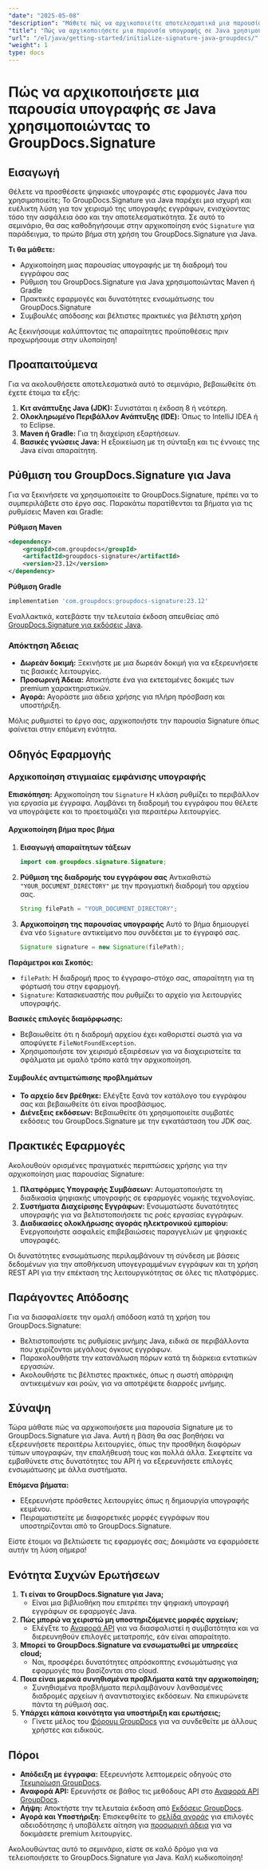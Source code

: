 ```yaml
---
"date": "2025-05-08"
"description": "Μάθετε πώς να αρχικοποιείτε αποτελεσματικά μια παρουσία Signature με το GroupDocs.Signature για Java. Ακολουθήστε αυτόν τον ολοκληρωμένο οδηγό για να βελτιώσετε τις εφαρμογές υπογραφής εγγράφων σας."
"title": "Πώς να αρχικοποιήσετε μια παρουσία υπογραφής σε Java χρησιμοποιώντας το GroupDocs.Signature"
"url": "/el/java/getting-started/initialize-signature-java-groupdocs/"
"weight": 1
type: docs
---
```

# Πώς να αρχικοποιήσετε μια παρουσία υπογραφής σε Java χρησιμοποιώντας το GroupDocs.Signature

## Εισαγωγή

Θέλετε να προσθέσετε ψηφιακές υπογραφές στις εφαρμογές Java που χρησιμοποιείτε; Το GroupDocs.Signature για Java παρέχει μια ισχυρή και ευέλικτη λύση για τον χειρισμό της υπογραφής εγγράφων, ενισχύοντας τόσο την ασφάλεια όσο και την αποτελεσματικότητα. Σε αυτό το σεμινάριο, θα σας καθοδηγήσουμε στην αρχικοποίηση ενός `Signature` για παράδειγμα, το πρώτο βήμα στη χρήση του GroupDocs.Signature για Java.

**Τι θα μάθετε:**
- Αρχικοποίηση μιας παρουσίας υπογραφής με τη διαδρομή του εγγράφου σας
- Ρύθμιση του GroupDocs.Signature για Java χρησιμοποιώντας Maven ή Gradle
- Πρακτικές εφαρμογές και δυνατότητες ενσωμάτωσης του GroupDocs.Signature
- Συμβουλές απόδοσης και βέλτιστες πρακτικές για βέλτιστη χρήση

Ας ξεκινήσουμε καλύπτοντας τις απαραίτητες προϋποθέσεις πριν προχωρήσουμε στην υλοποίηση!

## Προαπαιτούμενα

Για να ακολουθήσετε αποτελεσματικά αυτό το σεμινάριο, βεβαιωθείτε ότι έχετε έτοιμα τα εξής:

1. **Κιτ ανάπτυξης Java (JDK):** Συνιστάται η έκδοση 8 ή νεότερη.
2. **Ολοκληρωμένο Περιβάλλον Ανάπτυξης (IDE):** Όπως το IntelliJ IDEA ή το Eclipse.
3. **Maven ή Gradle:** Για τη διαχείριση εξαρτήσεων.
4. **Βασικές γνώσεις Java:** Η εξοικείωση με τη σύνταξη και τις έννοιες της Java είναι απαραίτητη.

## Ρύθμιση του GroupDocs.Signature για Java

Για να ξεκινήσετε να χρησιμοποιείτε το GroupDocs.Signature, πρέπει να το συμπεριλάβετε στο έργο σας. Παρακάτω παρατίθενται τα βήματα για τις ρυθμίσεις Maven και Gradle:

**Ρύθμιση Maven**
```xml
<dependency>
    <groupId>com.groupdocs</groupId>
    <artifactId>groupdocs-signature</artifactId>
    <version>23.12</version>
</dependency>
```

**Ρύθμιση Gradle**
```gradle
implementation 'com.groupdocs:groupdocs-signature:23.12'
```

Εναλλακτικά, κατεβάστε την τελευταία έκδοση απευθείας από [GroupDocs.Signature για εκδόσεις Java](https://releases.groupdocs.com/signature/java/).

### Απόκτηση Άδειας
- **Δωρεάν δοκιμή:** Ξεκινήστε με μια δωρεάν δοκιμή για να εξερευνήσετε τις βασικές λειτουργίες.
- **Προσωρινή Άδεια:** Αποκτήστε ένα για εκτεταμένες δοκιμές των premium χαρακτηριστικών.
- **Αγορά:** Αγοράστε μια άδεια χρήσης για πλήρη πρόσβαση και υποστήριξη.

Μόλις ρυθμιστεί το έργο σας, αρχικοποιήστε την παρουσία Signature όπως φαίνεται στην επόμενη ενότητα.

## Οδηγός Εφαρμογής

### Αρχικοποίηση στιγμιαίας εμφάνισης υπογραφής

**Επισκόπηση:**
Αρχικοποίηση του `Signature` Η κλάση ρυθμίζει το περιβάλλον για εργασία με έγγραφα. Λαμβάνει τη διαδρομή του εγγράφου που θέλετε να υπογράψετε και το προετοιμάζει για περαιτέρω λειτουργίες.

#### Αρχικοποίηση βήμα προς βήμα

1. **Εισαγωγή απαραίτητων τάξεων**
   ```java
   import com.groupdocs.signature.Signature;
   ```
2. **Ρύθμιση της διαδρομής του εγγράφου σας**
   Αντικαθιστώ `"YOUR_DOCUMENT_DIRECTORY"` με την πραγματική διαδρομή του αρχείου σας.
   ```java
   String filePath = "YOUR_DOCUMENT_DIRECTORY";
   ```
3. **Αρχικοποίηση της παρουσίας υπογραφής**
   Αυτό το βήμα δημιουργεί ένα νέο `Signature` αντικείμενο που συνδέεται με το έγγραφό σας.
   ```java
   Signature signature = new Signature(filePath);
   ```

**Παράμετροι και Σκοπός:**
- `filePath`: Η διαδρομή προς το έγγραφο-στόχο σας, απαραίτητη για τη φόρτωσή του στην εφαρμογή.
- `Signature`: Κατασκευαστής που ρυθμίζει το αρχείο για λειτουργίες υπογραφής.

**Βασικές επιλογές διαμόρφωσης:**
- Βεβαιωθείτε ότι η διαδρομή αρχείου έχει καθοριστεί σωστά για να αποφύγετε `FileNotFoundException`.
- Χρησιμοποιήστε τον χειρισμό εξαιρέσεων για να διαχειριστείτε τα σφάλματα με ομαλό τρόπο κατά την αρχικοποίηση.

#### Συμβουλές αντιμετώπισης προβλημάτων
- **Το αρχείο δεν βρέθηκε:** Ελέγξτε ξανά τον κατάλογο του εγγράφου σας και βεβαιωθείτε ότι είναι προσβάσιμος.
- **Διένεξεις εκδόσεων:** Βεβαιωθείτε ότι χρησιμοποιείτε συμβατές εκδόσεις του GroupDocs.Signature με την εγκατάσταση του JDK σας.

## Πρακτικές Εφαρμογές

Ακολουθούν ορισμένες πραγματικές περιπτώσεις χρήσης για την αρχικοποίηση μιας παρουσίας Signature:
1. **Πλατφόρμες Υπογραφής Συμβάσεων:** Αυτοματοποιήστε τη διαδικασία ψηφιακής υπογραφής σε εφαρμογές νομικής τεχνολογίας.
2. **Συστήματα Διαχείρισης Εγγράφων:** Ενσωματώστε δυνατότητες υπογραφής για να βελτιστοποιήσετε τις ροές εργασίας εγγράφων.
3. **Διαδικασίες ολοκλήρωσης αγοράς ηλεκτρονικού εμπορίου:** Ενεργοποιήστε ασφαλείς επιβεβαιώσεις παραγγελιών με ψηφιακές υπογραφές.

Οι δυνατότητες ενσωμάτωσης περιλαμβάνουν τη σύνδεση με βάσεις δεδομένων για την αποθήκευση υπογεγραμμένων εγγράφων και τη χρήση REST API για την επέκταση της λειτουργικότητας σε όλες τις πλατφόρμες.

## Παράγοντες Απόδοσης

Για να διασφαλίσετε την ομαλή απόδοση κατά τη χρήση του GroupDocs.Signature:
- Βελτιστοποιήστε τις ρυθμίσεις μνήμης Java, ειδικά σε περιβάλλοντα που χειρίζονται μεγάλους όγκους εγγράφων.
- Παρακολουθήστε την κατανάλωση πόρων κατά τη διάρκεια εντατικών εργασιών.
- Ακολουθήστε τις βέλτιστες πρακτικές, όπως η σωστή απόρριψη αντικειμένων και ροών, για να αποτρέψετε διαρροές μνήμης.

## Σύναψη

Τώρα μάθατε πώς να αρχικοποιήσετε μια παρουσία Signature με το GroupDocs.Signature για Java. Αυτή η βάση θα σας βοηθήσει να εξερευνήσετε περαιτέρω λειτουργίες, όπως την προσθήκη διαφόρων τύπων υπογραφών, την επαλήθευσή τους και πολλά άλλα. Σκεφτείτε να εμβαθύνετε στις δυνατότητες του API ή να εξερευνήσετε επιλογές ενσωμάτωσης με άλλα συστήματα.

**Επόμενα βήματα:**
- Εξερευνήστε πρόσθετες λειτουργίες όπως η δημιουργία υπογραφής κειμένου.
- Πειραματιστείτε με διαφορετικές μορφές εγγράφων που υποστηρίζονται από το GroupDocs.Signature.

Είστε έτοιμοι να βελτιώσετε τις εφαρμογές σας; Δοκιμάστε να εφαρμόσετε αυτήν τη λύση σήμερα!

## Ενότητα Συχνών Ερωτήσεων

1. **Τι είναι το GroupDocs.Signature για Java;**
   - Είναι μια βιβλιοθήκη που επιτρέπει την ψηφιακή υπογραφή εγγράφων σε εφαρμογές Java.
2. **Πώς μπορώ να χειριστώ μη υποστηριζόμενες μορφές αρχείων;**
   - Ελέγξτε το [Αναφορά API](https://reference.groupdocs.com/signature/java/) για να διασφαλιστεί η συμβατότητα και να διερευνηθούν επιλογές μετατροπής, εάν είναι απαραίτητο.
3. **Μπορεί το GroupDocs.Signature να ενσωματωθεί με υπηρεσίες cloud;**
   - Ναι, προσφέρει δυνατότητες απρόσκοπτης ενσωμάτωσης για εφαρμογές που βασίζονται στο cloud.
4. **Ποια είναι μερικά συνηθισμένα προβλήματα κατά την αρχικοποίηση;**
   - Συνηθισμένα προβλήματα περιλαμβάνουν λανθασμένες διαδρομές αρχείων ή αναντιστοιχίες εκδόσεων. Να επικυρώνετε πάντα τη ρύθμισή σας.
5. **Υπάρχει κάποια κοινότητα για υποστήριξη και ερωτήσεις;**
   - Γίνετε μέλος του [Φόρουμ GroupDocs](https://forum.groupdocs.com/c/signature/) για να συνδεθείτε με άλλους χρήστες και ειδικούς.

## Πόροι
- **Απόδειξη με έγγραφα:** Εξερευνήστε λεπτομερείς οδηγούς στο [Τεκμηρίωση GroupDocs](https://docs.groupdocs.com/signature/java/).
- **Αναφορά API:** Ερευνήστε σε βάθος τις μεθόδους API στο [Αναφορά API GroupDocs](https://reference.groupdocs.com/signature/java/).
- **Λήψη:** Αποκτήστε την τελευταία έκδοση από [Εκδόσεις GroupDocs](https://releases.groupdocs.com/signature/java/).
- **Αγορά και Υποστήριξη:** Επισκεφθείτε το [σελίδα αγοράς](https://purchase.groupdocs.com/buy) για επιλογές αδειοδότησης ή υποβάλετε αίτηση για [προσωρινή άδεια](https://purchase.groupdocs.com/temporary-license/) για να δοκιμάσετε premium λειτουργίες.

Ακολουθώντας αυτό το σεμινάριο, είστε σε καλό δρόμο για να τελειοποιήσετε το GroupDocs.Signature για Java. Καλή κωδικοποίηση!
